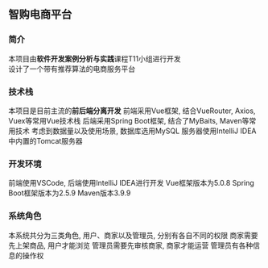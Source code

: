 ## 智购电商平台

### 简介
本项目由**软件开发案例分析与实践**课程T11小组进行开发  
设计了一个带有推荐算法的电商服务平台

### 技术栈
本项目是目前主流的**前后端分离开发**
前端采用Vue框架, 结合VueRouter, Axios, Vuex等常用Vue技术栈
后端采用Spring Boot框架, 结合了MyBaits, Maven等常用技术
考虑到数据量以及使用场景, 数据库选用MySQL
服务器使用IntelliJ IDEA中内置的Tomcat服务器

### 开发环境
前端使用VSCode, 后端使用IntelliJ IDEA进行开发
Vue框架版本为5.0.8
Spring Boot框架版本为2.5.9
Maven版本3.9.9

### 系统角色
本系统共分为三类角色, 用户、商家以及管理员, 分别有各自不同的权限
商家需要先上架商品, 用户才能浏览
管理员需要先审核商家, 商家才能运营
管理员有各种信息的操作权
